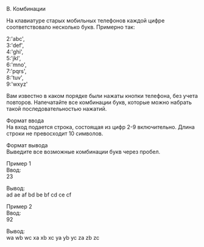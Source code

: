 B. Комбинации

На клавиатуре старых мобильных телефонов каждой цифре соответствовало несколько букв. Примерно так:

2:'abc',<br>
3:'def',<br>
4:'ghi',<br>
5:'jkl',<br>
6:'mno',<br>
7:'pqrs',<br>
8:'tuv',<br>
9:'wxyz'<br>

Вам известно в каком порядке были нажаты кнопки телефона, без учета повторов. Напечатайте все комбинации букв, которые можно набрать такой последовательностью нажатий.

Формат ввода<br>
На вход подается строка, состоящая из цифр 2-9 включительно. Длина строки не превосходит 10 символов.

Формат вывода<br>
Выведите все возможные комбинации букв через пробел.

Пример 1<br>
Ввод:<br>
23<br>

Вывод:<br>
ad ae af bd be bf cd ce cf<br>

Пример 2<br>
Ввод:<br>
92<br>

Вывод:<br>
wa wb wc xa xb xc ya yb yc za zb zc<br>
